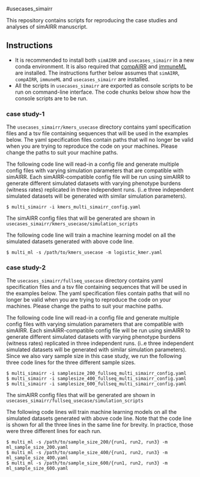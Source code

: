 #usecases_simairr

This repository contains scripts for reproducing the case studies and analyses of simAIRR manuscript.

## Instructions

- It is recommended to install both `simAIRR` and `usecases_simairr` in a new conda environment. It is also required that [compAIRR](https://github.com/uio-bmi/compairr) and [immuneML](https://github.com/uio-bmi/immuneML) are installed. The instructions further below assumes that `simAIRR`, `compAIRR`, `immuneML` and `usecases_simairr` are installed.
- All the scripts in `usecases_simairr` are exported as console scripts to be run on command-line interface. The code chunks below show how the console scripts are to be run.

### case study-1

The ```usecases_simairr/kmers_usecase``` directory contains yaml specification files and a tsv file containing sequences that will be used in the examples below. The yaml specification files contain paths that will no longer be valid when you are trying to reproduce the code on your machines. Please change the paths to suit your machine paths.

The following code line will read-in a config file and generate multiple config files with varying simulation parameters that are compatible with simAIRR. Each simAIRR-compatible config file will be run using simAIRR to generate different simulated datasets with varying phenotype burdens (witness rates) replicated in three independent runs. (i..e three independent simulated datasets will be generated with similar simulation parameters). 

```
$ multi_simairr -i kmers_multi_simairr_config.yaml
```
The simAIRR config files that will be generated are shown in ```usecases_simairr/kmers_usecase/simulation_scripts```

The following code line will train a machine learning model on all the simulated datasets generated with above code line.

```
$ multi_ml -s /path/to/kmers_usecase -m logistic_kmer.yaml
```
### case study-2

The ```usecases_simairr/fullseq_usecase``` directory contains yaml specification files and a tsv file containing sequences that will be used in the examples below. The yaml specification files contain paths that will no longer be valid when you are trying to reproduce the code on your machines. Please change the paths to suit your machine paths.

The following code line will read-in a config file and generate multiple config files with varying simulation parameters that are compatible with simAIRR. Each simAIRR-compatible config file will be run using simAIRR to generate different simulated datasets with varying phenotype burdens (witness rates) replicated in three independent runs. (i..e three independent simulated datasets will be generated with similar simulation parameters). Since we also vary sample size in this case study, we run the following three code lines for the three different sample sizes.

```
$ multi_simairr -i samplesize_200_fullseq_multi_simairr_config.yaml
$ multi_simairr -i samplesize_400_fullseq_multi_simairr_config.yaml
$ multi_simairr -i samplesize_600_fullseq_multi_simairr_config.yaml
```

The simAIRR config files that will be generated are shown in ```usecases_simairr/fullseq_usecase/simulation_scripts```

The following code lines will train machine learning models on all the simulated datasets generated with above code line. Note that the code line is shown for all the three lines in the same line for brevity. In practice, those were three different lines for each run.

```
$ multi_ml -s /path/to/sample_size_200/{run1, run2, run3} -m ml_sample_size_200.yaml
$ multi_ml -s /path/to/sample_size_400/{run1, run2, run3} -m ml_sample_size_400.yaml
$ multi_ml -s /path/to/sample_size_600/{run1, run2, run3} -m ml_sample_size_600.yaml
```

